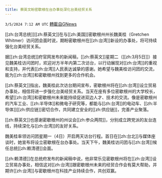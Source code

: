 ```yaml
---
title: 蔡英文盼密歇根在台办事处深化台美经贸关系
---
```

`3/5/2024 7:12 AM UTC` [轉載自GNews](https://gnews.org/articles/2366192)

[[zh:台湾总统]][[zh:蔡英文]]在与[[zh:美国]]密歇根州州长魏美桂（Gretchen Whitmer）访问团会面时说，期盼密歇根州在[[zh:台湾]]新设的办事处，将可持续强化台美经贸关系。

据[[zh:台湾总统]]府官网发布的新闻稿，[[zh:蔡英文]]星期二（[[zh:3月5日]]）接见魏美桂访问团时，欢迎对方半年内第二次访台，以行动展现对[[zh:台湾]]的重视和支持，并代表[[zh:台湾]]人民表达诚挚的感谢。她希望与魏美桂访问团的交流，能为[[zh:台湾]]和密歇根州找到更多的合作机会。

[[zh:蔡英文]]指出，魏美桂此次访台期间宣布，密歇根州将在[[zh:台湾]]设立贸易办事处，相信将进一步强化台美经贸关系。当天在座有多位密歇根州的大学校长，希望[[zh:台湾]]和密歇根州未来能持续促进双边人才、技术的交流。像是密歇根州的汽车工业、[[zh:半导体]]和微电子研究等，都能与[[zh:台湾]]的电动车、[[zh:半导体]][[zh:供应链]]密切合作，共同建立安全的[[zh:供应链]]，完善产业聚落。

[[zh:蔡英文]]也感谢密歇根州的州议会[[zh:参众两院]]，分别成立跨党派的友台连线，持续深化与[[zh:台湾]]的友好关系。

魏美桂率领访问团星期一（4日）开启两天访台行程。首日在[[zh:台北]]与媒体座谈时，她宣布将设立密歇根在台办事处。当天下午，魏美桂访问团与[[zh:台湾]]候任总统[[zh:赖清德]]会面。

[[zh:赖清德]]在总统府发布的新闻稿中说，他非常乐见密歇根州将在[[zh:台湾]]设立贸易办事处，相信这对[[zh:台湾]]跟密歇根州未来的经贸合作会有莫大帮助，并期许[[zh:台湾]]与密歇根州在科技产业持续合作，共创双赢。
